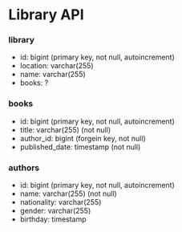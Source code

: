 # Library API

### library
* id: bigint (primary key, not null, autoincrement)
* location: varchar(255)
* name: varchar(255)
* books: ?

### books
* id: bigint (primary key, not null, autoincrement)
* title: varchar(255) (not null)
* author_id: bigint (forgein key, not null)
* published_date: timestamp (not null)

### authors
* id: bigint (primary key, not null, autoincrement)
* name: varchar(255) (not null)
* nationality: varchar(255)
* gender: varchar(255)
* birthday: timestamp


